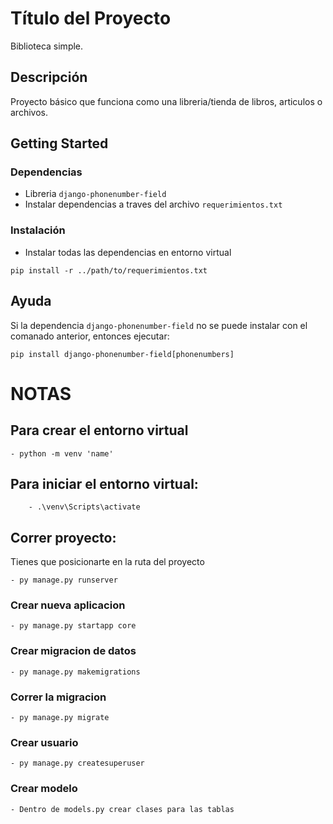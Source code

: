 # Título del Proyecto

Biblioteca simple.

## Descripción

Proyecto básico que funciona como una libreria/tienda de libros, articulos o archivos.

## Getting Started

### Dependencias

* Libreria `django-phonenumber-field`
* Instalar dependencias a traves del archivo `requerimientos.txt`
  

### Instalación

* Instalar todas las dependencias en entorno virtual
```
pip install -r ../path/to/requerimientos.txt
```

## Ayuda

Si la dependencia `django-phonenumber-field` no se puede instalar con el comanado anterior, entonces ejecutar:
```
pip install django-phonenumber-field[phonenumbers]
```

# NOTAS

## Para crear el entorno virtual
    - python -m venv 'name'

## Para iniciar el entorno virtual:
        - .\venv\Scripts\activate

## Correr proyecto:
Tienes que posicionarte en la ruta del proyecto

    - py manage.py runserver
    
### Crear nueva aplicacion
    - py manage.py startapp core

### Crear migracion de datos
    - py manage.py makemigrations

### Correr la migracion
    - py manage.py migrate

### Crear usuario
    - py manage.py createsuperuser

### Crear modelo
    - Dentro de models.py crear clases para las tablas

<!-- 
## Authors

Contributors names and contact info

ex. Dominique Pizzie  
ex. [@DomPizzie](https://twitter.com/dompizzie) -->

